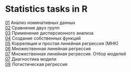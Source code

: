 # Statistics tasks in R

[01](src/ND_analysis.R) Анализ номинативных данных  
[02](src/Comparison.R) Сравнение двух групп  
[03](src/Dispersion%analysis.R) Применение дисперсионного анализа  
[04](src/Functions.R) Создание собственных функций  
[05](src/Correlation.R) Корреляция и простая линейная регрессия (МНК)  
[06](src/Multiple%linear%regression.R) Множественная линейная регрессия  
[07](src/Model%selection.R) Множественная линейная регрессия. Отбор моделей  
[07](src/Model%diagnostics.R) Диагностика модели  
[09](src/Logistic%regression.R) Логистическая регрессия  
